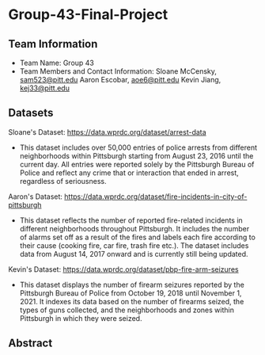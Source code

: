 # Group-43-Final-Project
## Team Information

* Team Name: Group 43
* Team Members and Contact Information:
Sloane McCensky, sam523@pitt.edu
Aaron Escobar, aoe6@pitt.edu
Kevin Jiang, kej33@pitt.edu

## Datasets

Sloane's Dataset: 
https://data.wprdc.org/dataset/arrest-data
* This dataset includes over 50,000 entries of police arrests from different neighborhoods within Pittsburgh starting from August 23, 2016 until the current day. All entries were reported solely by the Pittsburgh Bureau of Police and reflect any crime that or interaction that ended in arrest, regardless of seriousness. 

Aaron's Dataset: 
https://data.wprdc.org/dataset/fire-incidents-in-city-of-pittsburgh
* This dataset reflects the number of reported fire-related incidents in different neighborhoods throughout Pittsburgh. It includes the number of alarms set off as a result of the fires and labels each fire according to their cause (cooking fire, car fire, trash fire etc.). The dataset includes data from August 14, 2017 onward and is currently still being updated.

Kevin's Dataset:
https://data.wprdc.org/dataset/pbp-fire-arm-seizures
* This dataset displays the number of firearm seizures reported by the Pittsburgh Bureau of Police from October 19, 2018 until November 1, 2021. It indexes its data based on the number of firearms seized, the types of guns collected, and the neighborhoods and zones within Pittsburgh in which they were seized. 

## Abstract
